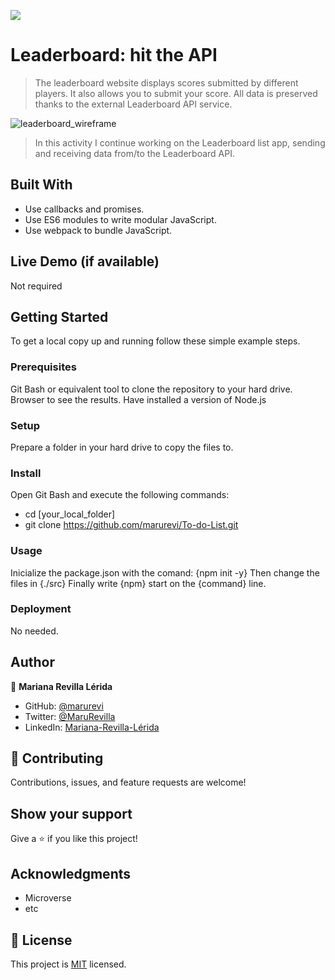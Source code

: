 ![](https://img.shields.io/badge/Microverse-blueviolet)

# Leaderboard: hit the API

> The leaderboard website displays scores submitted by different players. It also allows you to submit your score. All data is preserved thanks to the external Leaderboard API service.

![leaderboard_wireframe](https://user-images.githubusercontent.com/92180054/167676270-71206b20-8056-430b-a772-072bff20320f.png)

> In this activity I continue working on the Leaderboard list app, sending and receiving data from/to the Leaderboard API.


## Built With

- Use callbacks and promises.
- Use ES6 modules to write modular JavaScript.
- Use webpack to bundle JavaScript.

## Live Demo (if available)

Not required

## Getting Started

To get a local copy up and running follow these simple example steps.

### Prerequisites

Git Bash or equivalent tool to clone the repository to your hard drive.
Browser to see the results.
Have installed a version of Node.js

### Setup

Prepare a folder in your hard drive to copy the files to.

### Install

Open Git Bash and execute the following commands:
- cd [your_local_folder]
- git clone https://github.com/marurevi/To-do-List.git

### Usage

Inicialize the package.json with the comand: 
{npm init -y}
Then change the files in {./src}
Finally write {npm} start on the {command} line.

### Deployment

No needed.

## Author

👤 **Mariana Revilla Lérida**

- GitHub: [@marurevi](https://github.com/marurevi)
- Twitter: [@MaruRevilla](https://twitter.com/MaruRevilla)
- LinkedIn: [Mariana-Revilla-Lérida](https://linkedin.com/in/mariana-revilla-lérida-a12aba143)

## 🤝 Contributing

Contributions, issues, and feature requests are welcome!

## Show your support

Give a ⭐️ if you like this project!

## Acknowledgments

- Microverse
- etc

## 📝 License

This project is [MIT](./MIT.md) licensed.
